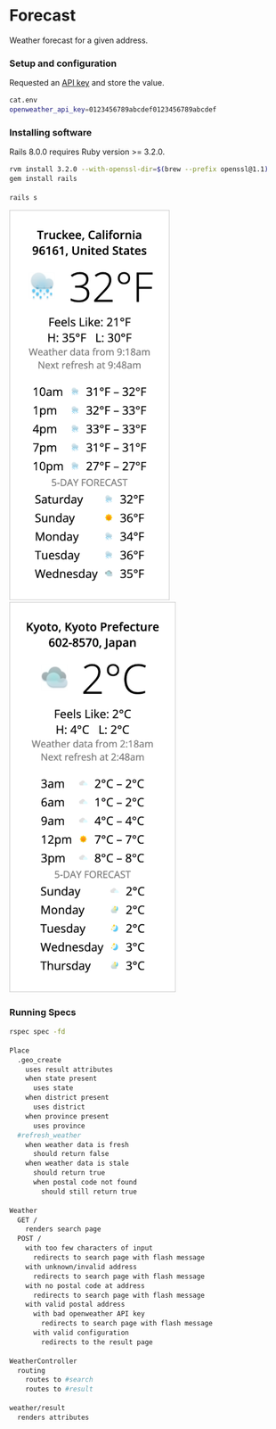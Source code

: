 # Forecast
Weather forecast for a given address.

### Setup and configuration

Requested an [API key](https://home.openweathermap.org/api_keys) and store the value.
```sh
cat.env
openweather_api_key=0123456789abcdef0123456789abcdef
```

### Installing software

Rails 8.0.0 requires Ruby version >= 3.2.0.
```sh
rvm install 3.2.0 --with-openssl-dir=$(brew --prefix openssl@1.1)
gem install rails

rails s
```

<img src="https://raw.githubusercontent.com/woodie/forecast/master/truckee.png" height="700px"> &nbsp;
<img src="https://raw.githubusercontent.com/woodie/forecast/master/kyoto.png" height="700px">

### Running Specs

```sh
rspec spec -fd

Place
  .geo_create
    uses result attributes
    when state present
      uses state
    when district present
      uses district
    when province present
      uses province
  #refresh_weather
    when weather data is fresh
      should return false
    when weather data is stale
      should return true
      when postal code not found
        should still return true

Weather
  GET /
    renders search page
  POST /
    with too few characters of input
      redirects to search page with flash message
    with unknown/invalid address
      redirects to search page with flash message
    with no postal code at address
      redirects to search page with flash message
    with valid postal address
      with bad openweather API key
        redirects to search page with flash message
      with valid configuration
        redirects to the result page

WeatherController
  routing
    routes to #search
    routes to #result

weather/result
  renders attributes
```
